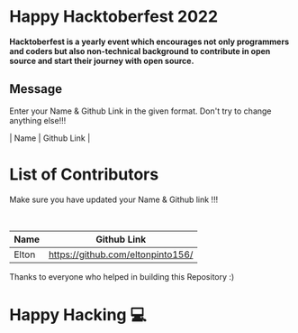 # Happy Hacktoberfest 2022
**Hacktoberfest is a yearly event which encourages not only programmers and coders but also non-technical background to contribute in open source and start their journey with open source.**  

## Message
Enter your Name & Github Link in the given format. Don't try to change anything else!!!

| Name | Github Link | 

# List of Contributors
<p>Make sure you have updated your Name & Github link !!!</p>
<br>
  
| Name | Github Link |
| ------|--------- |
| Elton | <a href="https://github.com/eltonpinto156/">https://github.com/eltonpinto156/</a> |


Thanks to everyone who helped in building this Repository :)

# Happy Hacking 💻
